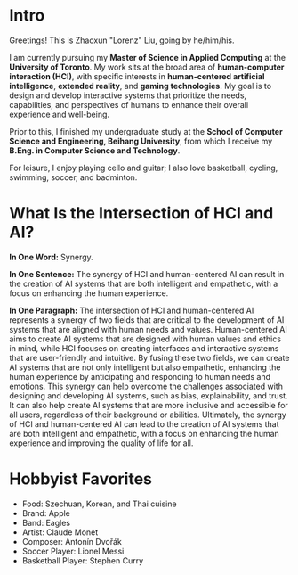 
# Intro

Greetings! This is Zhaoxun "Lorenz" Liu, going by he/him/his. 

I am currently pursuing my **Master of Science in Applied Computing** at the **University of Toronto**. 
My work sits at the broad area of **human-computer interaction (HCI)**, with specific interests in **human-centered artificial intelligence**, **extended reality**, and **gaming technologies**. 
My goal is to design and develop interactive systems that prioritize the needs, capabilities, and perspectives of humans to enhance their overall experience and well-being.

Prior to this, I finished my undergraduate study at the **School of Computer Science and Engineering, Beihang University**, from which I receive my **B.Eng. in Computer Science and Technology**.

For leisure, I enjoy playing cello and guitar; I also love basketball, cycling, swimming, soccer, and badminton. 

# What Is the Intersection of HCI and AI?

**In One Word:** Synergy.

**In One Sentence:** The synergy of HCI and human-centered AI can result in the creation of AI systems that are both intelligent and empathetic, with a focus on enhancing the human experience.

**In One Paragraph:** The intersection of HCI and human-centered AI represents a synergy of two fields that are critical to the development of AI systems that are aligned with human needs and values. Human-centered AI aims to create AI systems that are designed with human values and ethics in mind, while HCI focuses on creating interfaces and interactive systems that are user-friendly and intuitive. By fusing these two fields, we can create AI systems that are not only intelligent but also empathetic, enhancing the human experience by anticipating and responding to human needs and emotions. This synergy can help overcome the challenges associated with designing and developing AI systems, such as bias, explainability, and trust. It can also help create AI systems that are more inclusive and accessible for all users, regardless of their background or abilities. Ultimately, the synergy of HCI and human-centered AI can lead to the creation of AI systems that are both intelligent and empathetic, with a focus on enhancing the human experience and improving the quality of life for all.

# Hobbyist Favorites

* Food: Szechuan, Korean, and Thai cuisine
* Brand: Apple
* Band: Eagles
* Artist: Claude Monet
* Composer: Antonín Dvořák
* Soccer Player: Lionel Messi
* Basketball Player: Stephen Curry